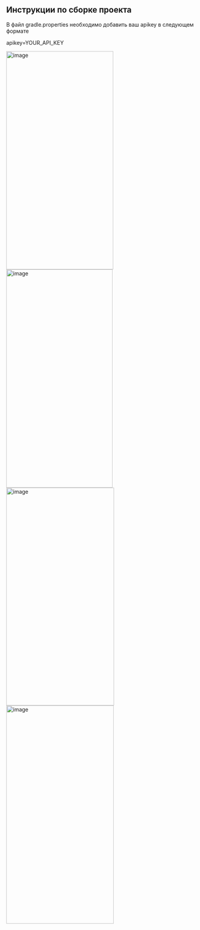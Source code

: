 ## Инструкции по сборке проекта

В файл gradle.properties необходимо добавить ваш apikey в следующем формате

apikey=YOUR_API_KEY

<img width="284" height="577" alt="image" src="https://github.com/user-attachments/assets/a1655610-6f02-464b-b3e2-8c87b0b9768b" />

<img width="282" height="577" alt="image" src="https://github.com/user-attachments/assets/70131f31-045d-4b36-a3b9-c90ec1ed8ea1" />

<img width="286" height="576" alt="image" src="https://github.com/user-attachments/assets/2b1050f5-ac9e-48b9-9733-5d96a88beaf2" />

<img width="285" height="577" alt="image" src="https://github.com/user-attachments/assets/3ae2f7c2-30ae-4f82-8d6b-1a048451f745" />
